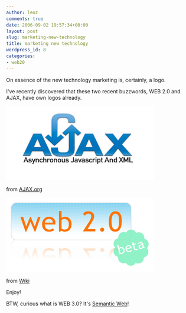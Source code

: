 ```yaml
---
author: leoz
comments: true
date: 2006-09-02 19:57:34+00:00
layout: post
slug: marketing-new-technology
title: marketing new technology
wordpress_id: 8
categories:
- web20
---
```


On essence of the new technology marketing is, certainly, a logo.

I've recently discovered that these two recent buzzwords, WEB 2.0 and AJAX, have own logos already.

<p>
<a class="fancybox" href="/uploads/2006/09/ajax.png" title="AJAX">
	<img src="/uploads/2006/09/ajax.png" alt="AJAX" height="200" width="400">
</a>
</p>

from [AJAX.org](http://ajax.org)

<p>
<a class="fancybox" href="/uploads/2006/09/Web_2_0.png" title="WEB 2.0">
	<img src="/uploads/2006/09/Web_2_0.png" alt="WEB 2.0" height="200" width="400">
</a>
</p>

from [Wiki](http://en.wikipedia.org/wiki/Web_2)

Enjoy!

BTW, curious what is WEB 3.0? It's [Semantic Web](http://en.wikipedia.org/wiki/Web_3.0)!
